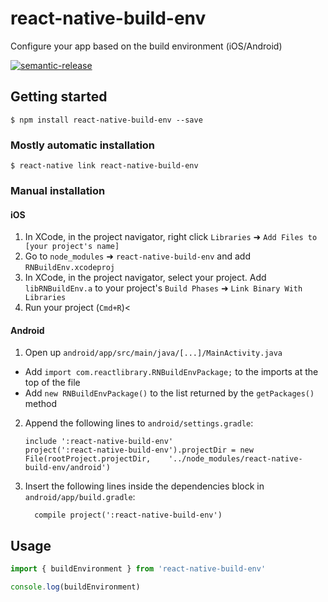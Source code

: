 
# react-native-build-env

Configure your app based on the build environment (iOS/Android)

[![semantic-release](https://img.shields.io/badge/%20%20%F0%9F%93%A6%F0%9F%9A%80-semantic--release-e10079.svg)](https://github.com/semantic-release/semantic-release)

## Getting started

`$ npm install react-native-build-env --save`

### Mostly automatic installation

`$ react-native link react-native-build-env`

### Manual installation


#### iOS

1. In XCode, in the project navigator, right click `Libraries` ➜ `Add Files to [your project's name]`
2. Go to `node_modules` ➜ `react-native-build-env` and add `RNBuildEnv.xcodeproj`
3. In XCode, in the project navigator, select your project. Add `libRNBuildEnv.a` to your project's `Build Phases` ➜ `Link Binary With Libraries`
4. Run your project (`Cmd+R`)<

#### Android

1. Open up `android/app/src/main/java/[...]/MainActivity.java`
  - Add `import com.reactlibrary.RNBuildEnvPackage;` to the imports at the top of the file
  - Add `new RNBuildEnvPackage()` to the list returned by the `getPackages()` method
2. Append the following lines to `android/settings.gradle`:
  	```
  	include ':react-native-build-env'
  	project(':react-native-build-env').projectDir = new File(rootProject.projectDir, 	'../node_modules/react-native-build-env/android')
  	```
3. Insert the following lines inside the dependencies block in `android/app/build.gradle`:
  	```
      compile project(':react-native-build-env')
  	```

## Usage
```javascript
import { buildEnvironment } from 'react-native-build-env'

console.log(buildEnvironment)
```
  